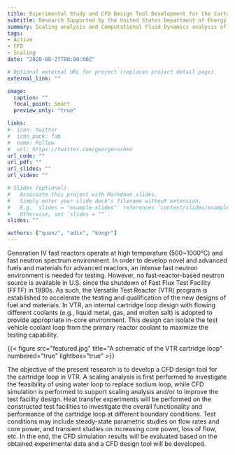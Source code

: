 ```yaml
---
title: Experimental Study and CFD Design Tool Development for the Cartridge Loop in the Versatile Test Reactor (VTR)
subtitle: Research Supported by the United States Department of Energy
summary: Scaling analysis and Computational Fluid Dynamics analysis of the Versatile Test Reactor
tags:
- Active
- CFD
- Scaling
date: "2020-08-27T00:00:00Z"

# Optional external URL for project (replaces project detail page).
external_link: ""

image:
  caption: ""
  focal_point: Smart
  preview_only: "true"

links:
#- icon: twitter
#  icon_pack: fab
#  name: Follow
#  url: https://twitter.com/georgecushen
url_code: ""
url_pdf: ""
url_slides: ""
url_video: ""

# Slides (optional).
#   Associate this project with Markdown slides.
#   Simply enter your slide deck's filename without extension.
#   E.g. `slides = "example-slides"` references `content/slides/example-slides.md`.
#   Otherwise, set `slides = ""`.
slides: ""

authors: ["quanz", "adix", "kongr"]
---
```


Generation IV fast reactors operate at high temperature (500~1000°C) and fast neutron spectrum environment. In order to develop novel and advanced fuels and materials for advanced reactors, an intense fast neutron environment is needed for testing. However, no fast-reactor-based neutron source is available in U.S. since the shutdown of Fast Flux Test Facility (FFTF) in 1990s. As such, the Versatile Test Reactor (VTR) program is established to accelerate the testing and qualification of the new designs of fuel and materials. In VTR, an internal cartridge loop design with flowing different coolants (e.g., liquid metal, gas, and molten salt) is adopted to provide appropriate in-core environment. This design can isolate the test vehicle coolant loop from the primary reactor coolant to maximize the testing capability. 

{{< figure src="featured.jpg" title="A schematic of the VTR cartridge loop" numbered="true" lightbox="true" >}}

The objective of the present research is to develop a CFD design tool for the cartridge loop in VTR. A scaling analysis is first performed to investigate the feasibility of using water loop to replace sodium loop, while CFD simulation is performed to support scaling analysis and/or to improve the test facility design. Heat transfer experiments will be performed on the constructed test facilities to investigate the overall functionality and performance of the cartridge loop at different boundary conditions. Test conditions may include steady-state parametric studies on flow rates and core power, and transient studies on increasing core power, loss of flow, etc. In the end, the CFD simulation results will be evaluated based on the obtained experimental data and a CFD design tool will be developed. 
